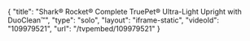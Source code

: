 {
    "title": "Shark&reg; Rocket&reg; Complete TruePet&reg; Ultra-Light Upright with DuoClean&trade;",
    "type": "solo",
    "layout": "iframe-static",
    "videoId": "109979521",
    "url": "\/tvpembed\/109979521"
}
